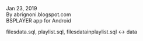 Jan 23, 2019  
By abrignoni.blogspot.com  
BSPLAYER app for Android  

filesdata.sql, playlist.sql, filesdatainplaylist.sql <-> data
